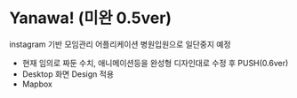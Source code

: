 # Yanawa! (미완 0.5ver)

instagram 기반 모임관리 어플리케이션
병원입원으로 일단중지
예정
+ 현재 임의로 짜둔 수치, 애니메이션등을 완성형 디자인대로 수정 후 PUSH(0.6ver)
+ Desktop 화면 Design 적용
+ Mapbox

